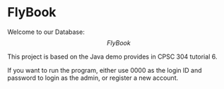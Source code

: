 # FlyBook


Welcome to our Database: $$FlyBook$$

This project is based on the Java demo provides in CPSC 304 tutorial 6.

If you want to run the program, either use 0000 as the login ID and password to login
as the admin, or register a new account.

